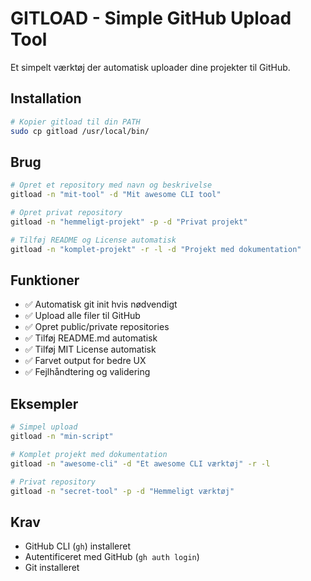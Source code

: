 # GITLOAD - Simple GitHub Upload Tool

Et simpelt værktøj der automatisk uploader dine projekter til GitHub.

## Installation

```bash
# Kopier gitload til din PATH
sudo cp gitload /usr/local/bin/
```

## Brug

```bash
# Opret et repository med navn og beskrivelse
gitload -n "mit-tool" -d "Mit awesome CLI tool"

# Opret privat repository
gitload -n "hemmeligt-projekt" -p -d "Privat projekt"

# Tilføj README og License automatisk
gitload -n "komplet-projekt" -r -l -d "Projekt med dokumentation"
```

## Funktioner

- ✅ Automatisk git init hvis nødvendigt
- ✅ Upload alle filer til GitHub
- ✅ Opret public/private repositories
- ✅ Tilføj README.md automatisk
- ✅ Tilføj MIT License automatisk
- ✅ Farvet output for bedre UX
- ✅ Fejlhåndtering og validering

## Eksempler

```bash
# Simpel upload
gitload -n "min-script"

# Komplet projekt med dokumentation
gitload -n "awesome-cli" -d "Et awesome CLI værktøj" -r -l

# Privat repository
gitload -n "secret-tool" -p -d "Hemmeligt værktøj"
```

## Krav

- GitHub CLI (`gh`) installeret
- Autentificeret med GitHub (`gh auth login`)
- Git installeret
